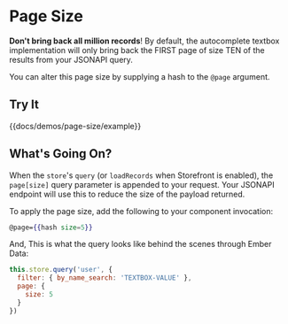 # Page Size

**Don't bring back all million records**!  By default, the autocomplete textbox implementation will only
bring back the FIRST page of size TEN of the results from your JSONAPI query.

You can alter this page size by supplying a hash to the `@page` argument.

## Try It

{{docs/demos/page-size/example}}

## What's Going On?

When the `store`'s `query` (or `loadRecords` when Storefront is enabled), the `page[size]` query
parameter is appended to your request.  Your JSONAPI endpoint will use this to reduce the size
of the payload returned.

To apply the page size, add the following to your component invocation:

```handlebars
@page={{hash size=5}}
```
 
And, This is what the query looks like behind the scenes through Ember Data:

```javascript
this.store.query('user', { 
  filter: { by_name_search: 'TEXTBOX-VALUE' },
  page: {
    size: 5
  }
})
```
